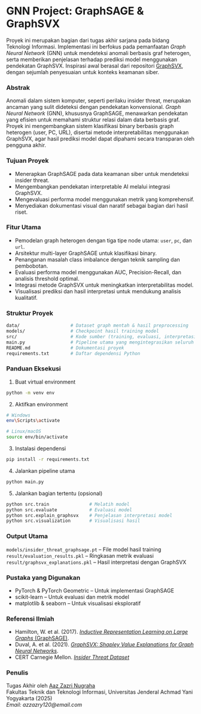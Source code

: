 # GNN Project: GraphSAGE & GraphSVX
Proyek ini merupakan bagian dari tugas akhir sarjana pada bidang Teknologi Informasi. Implementasi ini berfokus pada pemanfaatan _Graph Neural Network_ (GNN) untuk mendeteksi anomali berbasis graf heterogen, serta memberikan penjelasan terhadap prediksi model menggunakan pendekatan GraphSVX. Inspirasi awal berasal dari repositori [GraphSVX](https://github.com/AlexDuvalinho/GraphSVX), dengan sejumlah penyesuaian untuk konteks keamanan siber.

### Abstrak
Anomali dalam sistem komputer, seperti perilaku insider threat, merupakan ancaman yang sulit dideteksi dengan pendekatan konvensional. _Graph Neural Network_ (GNN), khususnya GraphSAGE, menawarkan pendekatan yang efisien untuk memahami struktur relasi dalam data berbasis graf. Proyek ini mengembangkan sistem klasifikasi binary berbasis graph heterogen (user, PC, URL), disertai metode interpretabilitas menggunakan GraphSVX, agar hasil prediksi model dapat dipahami secara transparan oleh pengguna akhir.

### Tujuan Proyek
- Menerapkan GraphSAGE pada data keamanan siber untuk mendeteksi insider threat.
- Mengembangkan pendekatan interpretable AI melalui integrasi GraphSVX.
- Mengevaluasi performa model menggunakan metrik yang komprehensif.
- Menyediakan dokumentasi visual dan naratif sebagai bagian dari hasil riset.

### Fitur Utama
- Pemodelan graph heterogen dengan tiga tipe node utama: `user`, `pc`, dan `url`.
- Arsitektur multi-layer GraphSAGE untuk klasifikasi binary.
- Penanganan masalah class imbalance dengan teknik sampling dan pembobotan.
- Evaluasi performa model menggunakan AUC, Precision-Recall, dan analisis threshold optimal.
- Integrasi metode GraphSVX untuk meningkatkan interpretabilitas model.
- Visualisasi prediksi dan hasil interpretasi untuk mendukung analisis kualitatif.

### Struktur Proyek
```bash
data/                   # Dataset graph mentah & hasil preprocessing  
models/                 # Checkpoint hasil training model  
src/                    # Kode sumber (training, evaluasi, interpretasi, visualisasi)  
main.py                 # Pipeline utama yang mengintegrasikan seluruh proses  
README.md               # Dokumentasi proyek  
requirements.txt        # Daftar dependensi Python  
```

### Panduan Eksekusi
1. Buat virtual environment
```bash
python -m venv env
```
2. Aktifkan environment
```bash
# Windows
env\Scripts\activate

# Linux/macOS
source env/bin/activate
```
3. Instalasi dependensi
```bash
pip install -r requirements.txt
```
4. Jalankan pipeline utama
```bash
python main.py
```
5. Jalankan bagian tertentu (opsional)
```bash
python src.train               # Melatih model
python src.evaluate            # Evaluasi model
python src.explain_graphsvx    # Penjelasan interpretasi model
python src.visualization       # Visualisasi hasil
```

### Output Utama
`models/insider_threat_graphsage.pt` – File model hasil training</br>
`result/evaluation_results.pkl` – Ringkasan metrik evaluasi</br>
`result/graphsvx_explanations.pkl` – Hasil interpretasi dengan GraphSVX</br>

### Pustaka yang Digunakan
- PyTorch & PyTorch Geometric – Untuk implementasi GraphSAGE
- scikit-learn – Untuk evaluasi dan metrik model
- matplotlib & seaborn – Untuk visualisasi eksploratif

### Referensi Ilmiah
- Hamilton, W. et al. (2017). [*Inductive Representation Learning on Large Graphs* (GraphSAGE)](https://cs.stanford.edu/people/jure/pubs/graphsage-nips17.pdf).  
- Duval, A. et al. (2021). [*GraphSVX: Shapley Value Explanations for Graph Neural Networks*](https://arxiv.org/pdf/2104.10482).  
- CERT Carnegie Mellon. [*Insider Threat Dataset*](https://kilthub.cmu.edu/ndownloader/files/24844280)

### Penulis
Tugas Akhir oleh [Aaz Zazri Nugraha](https://github.com/azzazry)  
Fakultas Teknik dan Teknologi Informasi, Universitas Jenderal Achmad Yani Yogyakarta (2025)  
_Email: azzazry120@email.com_